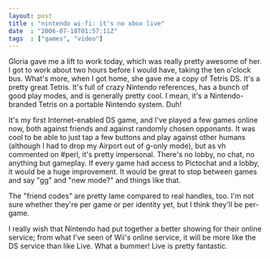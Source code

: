 ```yaml
---
layout: post
title : "nintendo wi-fi: it's no xbox live"
date  : "2006-07-18T01:57:11Z"
tags  : ["games", "video"]
---
```

Gloria gave me a lift to work today, which was really pretty awesome of her.  I got to work about two hours before I would have, taking the ten o'clock bus. What's more, when I got home, she gave me a copy of Tetris DS.  It's a pretty great Tetris.  It's full of crazy Nintendo references, has a bunch of good play modes, and is generally pretty cool.  I mean, it's a Nintendo-branded Tetris on a portable Nintendo system.  Duh!

It's my first Internet-enabled DS game, and I've played a few games online now, both against friends and against randomly chosen opponants.  It was cool to be able to just tap a few buttons and play against other humans (although I had to drop my Airport out of g-only mode), but as vh commented on #perl, it's pretty impersonal.  There's no lobby, no chat, no anything but gameplay.  If every game had access to Pictochat and a lobby, it would be a huge improvement.  It would be great to stop between games and say "gg" and "new mode?" and things like that.

The "friend codes" are pretty lame compared to real handles, too.  I'm not sure whether they're per game or per identity yet, but I think they'll be per-game.

I really wish that Nintendo had put together a better showing for their online service; from what I've seen of Wii's online service, it will be more like the DS service than like Live.  What a bummer!  Live is pretty fantastic. 
